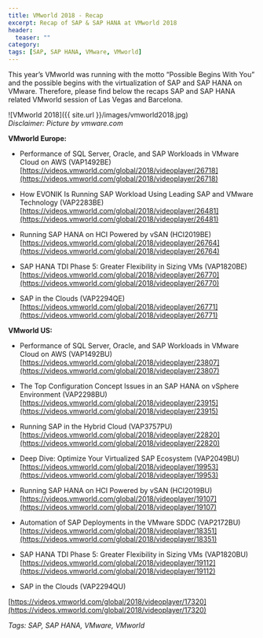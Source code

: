 ```yaml
---
title: VMworld 2018 - Recap
excerpt: Recap of SAP & SAP HANA at VMworld 2018
header:
  teaser: ""
category:
tags: [SAP, SAP HANA, VMware, VMworld]
---
```


This year’s VMworld was running with the motto “Possible Begins With You” and the possible begins with the virtualization of SAP and SAP HANA on VMware. Therefore, please find below the recaps SAP and SAP HANA related VMworld session of Las Vegas and Barcelona.

![VMworld 2018]({{ site.url }}/images/vmworld2018.jpg)  
*Disclaimer: Picture by vmware.com*

**VMworld Europe:**

* Performance of SQL Server, Oracle, and SAP Workloads in VMware Cloud on AWS (VAP1492BE)
[https://videos.vmworld.com/global/2018/videoplayer/26718](https://videos.vmworld.com/global/2018/videoplayer/26718)

* How EVONIK Is Running SAP Workload Using Leading SAP and VMware Technology (VAP2283BE)
[https://videos.vmworld.com/global/2018/videoplayer/26481](https://videos.vmworld.com/global/2018/videoplayer/26481)

* Running SAP HANA on HCI Powered by vSAN (HCI2019BE)
[https://videos.vmworld.com/global/2018/videoplayer/26764](https://videos.vmworld.com/global/2018/videoplayer/26764)

* SAP HANA TDI Phase 5: Greater Flexibility in Sizing VMs (VAP1820BE)
[https://videos.vmworld.com/global/2018/videoplayer/26770](https://videos.vmworld.com/global/2018/videoplayer/26770)

* SAP in the Clouds (VAP2294QE)  
[https://videos.vmworld.com/global/2018/videoplayer/26771](https://videos.vmworld.com/global/2018/videoplayer/26771)

**VMworld US:**

* Performance of SQL Server, Oracle, and SAP Workloads in VMware Cloud on AWS (VAP1492BU)
[https://videos.vmworld.com/global/2018/videoplayer/23807](https://videos.vmworld.com/global/2018/videoplayer/23807)

* The Top Configuration Concept Issues in an SAP HANA on vSphere Environment (VAP2298BU)
[https://videos.vmworld.com/global/2018/videoplayer/23915](https://videos.vmworld.com/global/2018/videoplayer/23915)

* Running SAP in the Hybrid Cloud (VAP3757PU)
[https://videos.vmworld.com/global/2018/videoplayer/22820](https://videos.vmworld.com/global/2018/videoplayer/22820)

* Deep Dive: Optimize Your Virtualized SAP Ecosystem (VAP2049BU)
[https://videos.vmworld.com/global/2018/videoplayer/19953](https://videos.vmworld.com/global/2018/videoplayer/19953)

* Running SAP HANA on HCI Powered by vSAN (HCI2019BU)
[https://videos.vmworld.com/global/2018/videoplayer/19107](https://videos.vmworld.com/global/2018/videoplayer/19107)

* Automation of SAP Deployments in the VMware SDDC (VAP2172BU)
[https://videos.vmworld.com/global/2018/videoplayer/18351](https://videos.vmworld.com/global/2018/videoplayer/18351)

* SAP HANA TDI Phase 5: Greater Flexibility in Sizing VMs (VAP1820BU)
[https://videos.vmworld.com/global/2018/videoplayer/19112](https://videos.vmworld.com/global/2018/videoplayer/19112)

* SAP in the Clouds (VAP2294QU)

[https://videos.vmworld.com/global/2018/videoplayer/17320](https://videos.vmworld.com/global/2018/videoplayer/17320)

*Tags: SAP, SAP HANA, VMware, VMworld*
